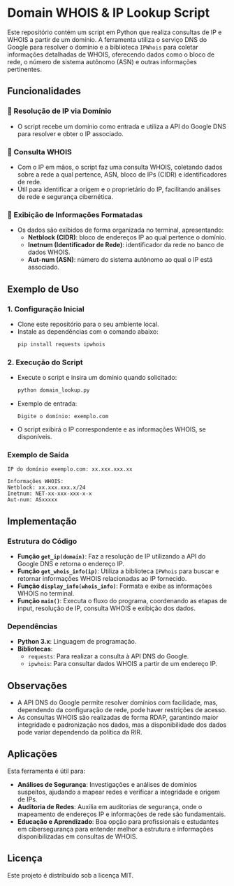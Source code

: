 # Domain WHOIS & IP Lookup Script

Este repositório contém um script em Python que realiza consultas de IP e WHOIS a partir de um domínio. A ferramenta utiliza o serviço DNS do Google para resolver o domínio e a biblioteca `IPWhois` para coletar informações detalhadas de WHOIS, oferecendo dados como o bloco de rede, o número de sistema autônomo (ASN) e outras informações pertinentes.

## Funcionalidades

### 🔹 Resolução de IP via Domínio
   - O script recebe um domínio como entrada e utiliza a API do Google DNS para resolver e obter o IP associado.
   
### 🔹 Consulta WHOIS
   - Com o IP em mãos, o script faz uma consulta WHOIS, coletando dados sobre a rede a qual pertence, ASN, bloco de IPs (CIDR) e identificadores de rede.
   - Útil para identificar a origem e o proprietário do IP, facilitando análises de rede e segurança cibernética.

### 🔹 Exibição de Informações Formatadas
   - Os dados são exibidos de forma organizada no terminal, apresentando:
     - **Netblock (CIDR)**: bloco de endereços IP ao qual pertence o domínio.
     - **Inetnum (Identificador de Rede)**: identificador da rede no banco de dados WHOIS.
     - **Aut-num (ASN)**: número do sistema autônomo ao qual o IP está associado.

## Exemplo de Uso

### 1. Configuração Inicial
   - Clone este repositório para o seu ambiente local.
   - Instale as dependências com o comando abaixo:
     ```bash
     pip install requests ipwhois
     ```

### 2. Execução do Script
   - Execute o script e insira um domínio quando solicitado:
     ```bash
     python domain_lookup.py
     ```
   - Exemplo de entrada:
     ```
     Digite o domínio: exemplo.com
     ```
   - O script exibirá o IP correspondente e as informações WHOIS, se disponíveis.

### Exemplo de Saída
```plaintext
IP do domínio exemplo.com: xx.xxx.xxx.xx

Informações WHOIS:
Netblock: xx.xxx.xxx.x/24
Inetnum: NET-xx-xxx-xxx-x-x
Aut-num: ASxxxxx
```

## Implementação

### Estrutura do Código

- **Função `get_ip(domain)`**: Faz a resolução de IP utilizando a API do Google DNS e retorna o endereço IP.
- **Função `get_whois_info(ip)`**: Utiliza a biblioteca `IPWhois` para buscar e retornar informações WHOIS relacionadas ao IP fornecido.
- **Função `display_info(whois_info)`**: Formata e exibe as informações WHOIS no terminal.
- **Função `main()`**: Executa o fluxo do programa, coordenando as etapas de input, resolução de IP, consulta WHOIS e exibição dos dados.

### Dependências

- **Python 3.x**: Linguagem de programação.
- **Bibliotecas**:
  - `requests`: Para realizar a consulta à API DNS do Google.
  - `ipwhois`: Para consultar dados WHOIS a partir de um endereço IP.

## Observações

- A API DNS do Google permite resolver domínios com facilidade, mas, dependendo da configuração de rede, pode haver restrições de acesso.
- As consultas WHOIS são realizadas de forma RDAP, garantindo maior integridade e padronização nos dados, mas a disponibilidade dos dados pode variar dependendo da política da RIR.

## Aplicações

Esta ferramenta é útil para:
- **Análises de Segurança**: Investigações e análises de domínios suspeitos, ajudando a mapear redes e verificar a integridade e origem de IPs.
- **Auditoria de Redes**: Auxilia em auditorias de segurança, onde o mapeamento de endereços IP e informações de rede são fundamentais.
- **Educação e Aprendizado**: Boa opção para profissionais e estudantes em cibersegurança para entender melhor a estrutura e informações disponibilizadas em consultas de WHOIS.

## Licença

Este projeto é distribuído sob a licença MIT. 

